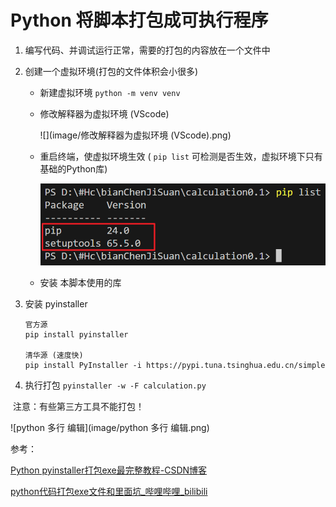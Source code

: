 # Python 将脚本打包成可执行程序

1. 编写代码、并调试运行正常，需要的打包的内容放在一个文件中

2. 创建一个虚拟环境(打包的文件体积会小很多)


   * 新建虚拟环境  `python -m venv venv`
    
   * 修改解释器为虚拟环境 (VScode)
     
     ![](image/修改解释器为虚拟环境 (VScode).png) 
    
   * 重启终端，使虚拟环境生效 ( `pip list` 可检测是否生效，虚拟环境下只有基础的Python库)
     
     ![](image/虚拟环境下Python只有基础库.png) 
    
   * 安装 本脚本使用的库

3. 安装 pyinstaller

   ```
   官方源
   pip install pyinstaller
   
   清华源 (速度快)
   pip install PyInstaller -i https://pypi.tuna.tsinghua.edu.cn/simple
   ```

4. 执行打包 `pyinstaller -w -F calculation.py`

​        注意：有些第三方工具不能打包！



![python 多行 编辑](image/python 多行 编辑.png) 



参考：

[Python pyinstaller打包exe最完整教程-CSDN博客](https://blog.csdn.net/qq_48979387/article/details/132359366)

[python代码打包exe文件和里面坑_哔哩哔哩_bilibili](https://www.bilibili.com/video/BV15i4y1U7F7/?spm_id_from=333.999.0.0&vd_source=b6cd6dd41c0769968f58ce886d249f74)      